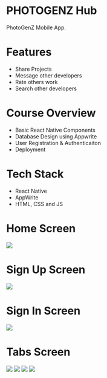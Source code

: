 # PHOTOGENZ Hub
PhotoGenZ Mobile App.

# Features
* Share Projects
* Message other developers
* Rate others work
* Search other developers

# Course Overview
* Basic React Native Components
* Database Design using Appwrite
* User Registration & Authenticaiton
* Deployment

# Tech Stack
* React Native
* AppWrite
* HTML, CSS and JS

# Home Screen
<img src="assets/images/screenshot/onboarding.png">  

# Sign Up Screen
<img src="assets/images/screenshot/signinscreen.png">  

# Sign In Screen
<img src="assets/images/screenshot/signupscreen.png">  

# Tabs Screen
<img src="assets/images/screenshot/tabsscreen.png">  
<img src="assets/images/screenshot/favoritescreen.png">  
<img src="assets/images/screenshot/videoscreen.png">  
<img src="assets/images/screenshot/profilescreen.png">  